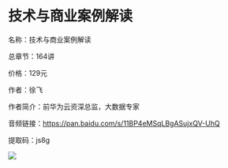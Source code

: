 # 技术与商业案例解读

名称：技术与商业案例解读

总章节：164讲

价格：129元

作者：徐飞

作者简介：前华为云资深总监，大数据专家

音频链接：https://pan.baidu.com/s/11BP4eMSqLBgASujxQV-UhQ

提取码：js8g

![](https://static001.geekbang.org/resource/image/1a/5d/1a32306e4af4c76efdaed3f244136a5d.jpg)

